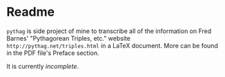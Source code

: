 # Readme

`pythag` is side project of mine to transcribe all of the information on Fred Barnes' "Pythagorean Triples, etc." website `http://pythag.net/triples.html` in a LaTeX document. More can be found in the PDF file's Preface section.

It is currently *incomplete*.